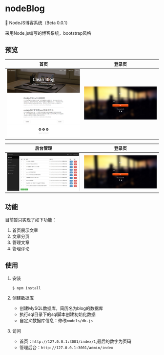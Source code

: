 # nodeBlog
:memo: NodeJS博客系统（Beta 0.0.1）

采用Node.js编写的博客系统，bootstrap风格

## 预览

|首页       | 登录页	     |
|-----------|----------------|
|![](./index.png)   |   ![](./login.png)     |

|后台管理       | 登录页	     |
|-----------|----------------|
|![](./admin.png)   |   ![](./login.png)     |

## 功能

目前暂只实现了如下功能：

1. 首页展示文章
2. 文章分页
3. 管理文章
4. 管理评论

## 使用

1. 安装
    ```
    $ npm install
    ```

2. 创建数据库
    + 创建MySQL数据库，简历名为blog的数据库
    + 执行sql目录下的sql脚本创建初始化数据
    + 自定义数据库信息：修改`models/db.js`
    
3. 访问
    + 首页：`http://127.0.0.1:3001/index/1`,最后的数字为页码
    + 管理后台：`http://127.0.0.1:3001/admin/index`
